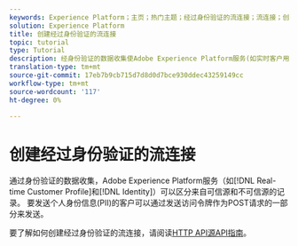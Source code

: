 ```yaml
---
keywords: Experience Platform；主页；热门主题；经过身份验证的流连接；流连接；创建流连接；创建经过身份验证的流连接；流摄取；
solution: Experience Platform
title: 创建经过身份验证的流连接
topic: tutorial
type: Tutorial
description: 经身份验证的数据收集使Adobe Experience Platform服务(如实时客户用户档案和身份)能够区分来自可信来源和不可信来源的记录。
translation-type: tm+mt
source-git-commit: 17eb7b9cb715d7d8d0d7bce930ddec43259149cc
workflow-type: tm+mt
source-wordcount: '117'
ht-degree: 0%

---
```



# 创建经过身份验证的流连接

通过身份验证的数据收集，Adobe Experience Platform服务（如[!DNL Real-time Customer Profile]和[!DNL Identity]）可以区分来自可信源和不可信源的记录。 要发送个人身份信息(PII)的客户可以通过发送访问令牌作为POST请求的一部分来发送。

要了解如何创建经过身份验证的流连接，请阅读[HTTP API源API指南](../../sources/tutorials/api/create/streaming/http.md)。